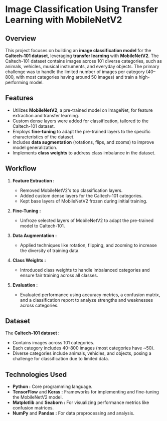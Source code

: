 # Image Classification Using Transfer Learning with MobileNetV2

## Overview
This project focuses on building an **image classification model** for the **Caltech-101 dataset**, leveraging **transfer learning** with **MobileNetV2**. The Caltech-101 dataset contains images across 101 diverse categories, such as animals, vehicles, musical instruments, and everyday objects. The primary challenge was to handle the limited number of images per category (40–800, with most categories having around 50 images) and train a high-performing model.

## Features
- Utilizes **MobileNetV2**, a pre-trained model on ImageNet, for feature extraction and transfer learning.
- Custom dense layers were added for classification, tailored to the Caltech-101 dataset.
- Employs **fine-tuning** to adapt the pre-trained layers to the specific characteristics of the dataset.
- Includes **data augmentation** (rotations, flips, and zooms) to improve model generalization.
- Implements **class weights** to address class imbalance in the dataset.

## Workflow
1. **Feature Extraction :**
   - Removed MobileNetV2's top classification layers.
   - Added custom dense layers for the Caltech-101 categories.
   - Kept base layers of MobileNetV2 frozen during initial training.

2. **Fine-Tuning :**
   - Unfroze selected layers of MobileNetV2 to adapt the pre-trained model to Caltech-101.

3. **Data Augmentation :**
   - Applied techniques like rotation, flipping, and zooming to increase the diversity of training data.

4. **Class Weights :**
   - Introduced class weights to handle imbalanced categories and ensure fair training across all classes.

5. **Evaluation :**
   - Evaluated performance using accuracy metrics, a confusion matrix, and a classification report to analyze strengths and weaknesses across categories.

## Dataset
The **Caltech-101 dataset :**
- Contains images across 101 categories.
- Each category includes 40–800 images (most categories have ~50).
- Diverse categories include animals, vehicles, and objects, posing a challenge for classification due to limited data.

## Technologies Used
- **Python :** Core programming language.
- **TensorFlow** and **Keras :** Frameworks for implementing and fine-tuning the MobileNetV2 model.
- **Matplotlib** and **Seaborn :** For visualizing performance metrics like confusion matrices.
- **NumPy** and **Pandas :** For data preprocessing and analysis.
